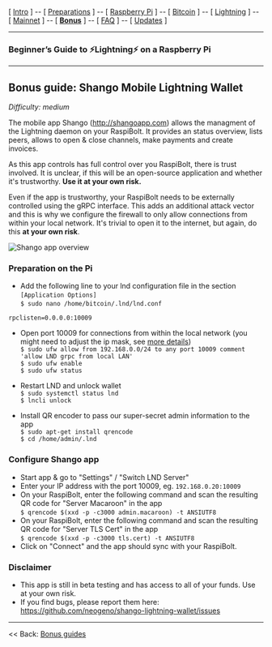 [ [Intro](README.md) ] -- [ [Preparations](raspibolt_10_preparations.md) ] -- [ [Raspberry Pi](raspibolt_20_pi.md) ] -- [ [Bitcoin](raspibolt_30_bitcoin.md) ] -- [ [Lightning](raspibolt_40_lnd.md) ] -- [ [Mainnet](raspibolt_50_mainnet.md) ] -- [ [**Bonus**](raspibolt_60_bonus.md) ] -- [ [FAQ](raspibolt_faq.md) ] -- [ [Updates](raspibolt_updates.md) ]

------

### Beginner’s Guide to ️⚡Lightning️⚡ on a Raspberry Pi

------

## Bonus guide: Shango Mobile Lightning Wallet
*Difficulty: medium*

The mobile app Shango (http://shangoapp.com) allows the managment of the Lightning daemon on your RaspiBolt. It provides 
an status overview, lists peers, allows to open & close channels, make payments and create invoices.

As this app controls has full control over you RaspiBolt, there is trust involved. It is unclear, if this will be an 
open-source application and whether it's trustworthy. **Use it at your own risk.**

Even if the app is trustworthy, your RaspiBolt needs to be externally controlled using the gRPC interface. This adds an 
additional attack vector and this is why we configure the firewall to only allow connections from within your local 
network. It's trivial to open it to the internet, but again, do this **at your own risk**.

![Shango app overview](images/60_shango.png)

### Preparation on the Pi

* Add the following line to your lnd configuration file in the section `[Application Options]`  
  `$ sudo nano /home/bitcoin/.lnd/lnd.conf`
  
```
rpclisten=0.0.0.0:10009
``` 

* Open port 10009 for connections from within the local network (you might need to adjust the ip mask, see [more details](https://github.com/Stadicus/guides/blob/shango/raspibolt/raspibolt_20_pi.md#hardening-your-pi))  
  `$ sudo ufw allow from 192.168.0.0/24 to any port 10009 comment 'allow LND grpc from local LAN'`  
  `$ sudo ufw enable`  
  `$ sudo ufw status`

* Restart LND and unlock wallet  
  `$ sudo systemctl status lnd`  
  `$ lncli unlock` 

* Install QR encoder to pass our super-secret admin information to the app  
  `$ sudo apt-get install qrencode`  
  `$ cd /home/admin/.lnd`  

### Configure Shango app
  
* Start app & go to "Settings" / "Switch LND Server"  
* Enter your IP address with the port 10009, eg. `192.168.0.20:10009`
* On your RaspiBolt, enter the following command and scan the resulting QR code for "Server Macaroon" in the app  
  `$ qrencode $(xxd -p -c3000 admin.macaroon) -t ANSIUTF8`  
* On your RaspiBolt, enter the following command and scan the resulting QR code for "Server TLS Cert" in the app  
  `$ qrencode $(xxd -p -c3000 tls.cert) -t ANSIUTF8`
* Click on "Connect" and the app should sync with your RaspiBolt.
  
### Disclaimer
* This app is still in beta testing and has access to all of your funds. Use at your own risk.
* If you find bugs, please report them here: https://github.com/neogeno/shango-lightning-wallet/issues
  
------

<< Back: [Bonus guides](raspibolt_60_bonus.md) 
